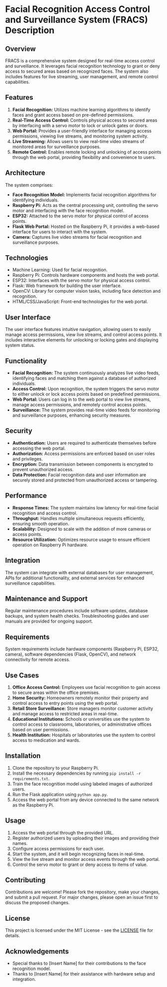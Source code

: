 # Facial Recognition Access Control and Surveillance System (FRACS) Description

## Overview
FRACS is a comprehensive system designed for real-time access control and surveillance. It leverages facial recognition technology to grant or deny access to secured areas based on recognized faces. The system also includes features for live streaming, user management, and remote control capabilities.

## Features
1. **Facial Recognition:** Utilizes machine learning algorithms to identify faces and grant access based on pre-defined permissions.
2. **Real-Time Access Control:** Controls physical access to secured areas by interfacing with a servo motor to lock or unlock gates or doors.
3. **Web Portal:** Provides a user-friendly interface for managing access permissions, viewing live streams, and monitoring system activity.
4. **Live Streaming:** Allows users to view real-time video streams of monitored areas for surveillance purposes.
5. **Remote Control:** Enables remote locking and unlocking of access points through the web portal, providing flexibility and convenience to users.

## Architecture
The system comprises:
- **Face Recognition Model:** Implements facial recognition algorithms for identifying individuals.
- **Raspberry Pi:** Acts as the central processing unit, controlling the servo motor and interfacing with the face recognition model.
- **ESP32:** Attached to the servo motor for physical control of access points.
- **Flask Web Portal:** Hosted on the Raspberry Pi, it provides a web-based interface for users to interact with the system.
- **Camera:** Captures live video streams for facial recognition and surveillance purposes.

## Technologies
- Machine Learning: Used for facial recognition.
- Raspberry Pi: Controls hardware components and hosts the web portal.
- ESP32: Interfaces with the servo motor for physical access control.
- Flask: Web framework for building the user interface.
- OpenCV: Library for computer vision tasks, including face detection and recognition.
- HTML/CSS/JavaScript: Front-end technologies for the web portal.

## User Interface
The user interface features intuitive navigation, allowing users to easily manage access permissions, view live streams, and control access points. It includes interactive elements for unlocking or locking gates and displaying system status.

## Functionality
- **Facial Recognition:** The system continuously analyzes live video feeds, identifying faces and matching them against a database of authorized individuals.
- **Access Control:** Upon recognition, the system triggers the servo motor to either unlock or lock access points based on predefined permissions.
- **Web Portal:** Users can log in to the web portal to view live streams, manage access permissions, and remotely control access points.
- **Surveillance:** The system provides real-time video feeds for monitoring and surveillance purposes, enhancing security measures.

## Security
- **Authentication:** Users are required to authenticate themselves before accessing the web portal.
- **Authorization:** Access permissions are enforced based on user roles and privileges.
- **Encryption:** Data transmission between components is encrypted to prevent unauthorized access.
- **Data Protection:** Facial recognition data and user information are securely stored and protected from unauthorized access or tampering.

## Performance
- **Response Times:** The system maintains low latency for real-time facial recognition and access control.
- **Throughput:** Handles multiple simultaneous requests efficiently, ensuring smooth operation.
- **Scalability:** Designed to scale with the addition of more cameras or access points.
- **Resource Utilization:** Optimizes resource usage to ensure efficient operation on Raspberry Pi hardware.

## Integration
The system can integrate with external databases for user management, APIs for additional functionality, and external services for enhanced surveillance capabilities.

## Maintenance and Support
Regular maintenance procedures include software updates, database backups, and system health checks. Troubleshooting guides and user manuals are provided for ongoing support.

## Requirements
System requirements include hardware components (Raspberry Pi, ESP32, camera), software dependencies (Flask, OpenCV), and network connectivity for remote access.

## Use Cases
1. **Office Access Control:** Employees use facial recognition to gain access to secure areas within the office premises.
2. **Home Security:** Homeowners remotely monitor their property and control access to entry points using the web portal.
3. **Retail Store Surveillance:** Store managers monitor customer activity and manage access to restricted areas in real-time.
4. **Educational Institutions:** Schools or universities use the system to control access to classrooms, laboratories, or administrative offices based on user permissions.
5. **Health Institution:** Hospitals or laboratories use the system to control access to medication and wards.

## Installation
1. Clone the repository to your Raspberry Pi.
2. Install the necessary dependencies by running `pip install -r requirements.txt`.
3. Train the face recognition model using labeled images of authorized users.
4. Run the Flask application using `python app.py`.
5. Access the web portal from any device connected to the same network as the Raspberry Pi.

## Usage
1. Access the web portal through the provided URL.
2. Register authorized users by uploading their images and providing their names.
3. Configure access permissions for each user.
4. Start the system, and it will begin recognizing faces in real-time.
5. View the live stream and monitor access events through the web portal.
6. Control the servo motor to grant or deny access to items of value.

## Contributing
Contributions are welcome! Please fork the repository, make your changes, and submit a pull request. For major changes, please open an issue first to discuss the proposed changes.

## License
This project is licensed under the MIT License - see the [LICENSE](LICENSE) file for details.

## Acknowledgements
- Special thanks to [Insert Name] for their contributions to the face recognition model.
- Thanks to [Insert Name] for their assistance with hardware setup and integration.
